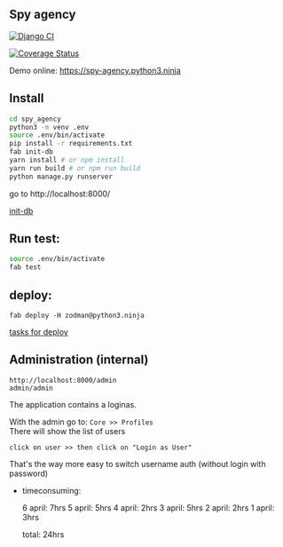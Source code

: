 ## Spy agency

[![Django
CI](https://github.com/zodman/spy_agency/actions/workflows/django.yml/badge.svg)](https://github.com/zodman/spy_agency/actions/workflows/django.yml)


[![Coverage
Status](https://coveralls.io/repos/github/zodman/spy_agency/badge.svg?branch=master)](https://coveralls.io/github/zodman/spy_agency?branch=master)


Demo online: https://spy-agency.python3.ninja


## Install

```bash
cd spy_agency
python3 -m venv .env
source .env/bin/activate
pip install -r requirements.txt
fab init-db
yarn install # or npm install
yarn run build # or npm run build
python manage.py runserver
```
go to http://localhost:8000/

[init-db](https://github.com/zodman/spy_agency/blob/master/populate.py)

## Run test:

```bash
source .env/bin/activate
fab test
```

## deploy:
```
fab deploy -H zodman@python3.ninja

```
[tasks for deploy](https://github.com/zodman/spy_agency/blob/master/fabfile.py)

## Administration (internal)

    http://localhost:8000/admin
    admin/admin

The application contains a loginas.

With the admin go to: `Core >> Profiles`  
There will show the list of users  

    click on user >> then click on "Login as User"

That's the way more easy to switch username auth (without login with password)


* timeconsuming: 

    6 april: 7hrs
    5 april: 5hrs
    4 april: 2hrs
    3 april: 5hrs
    2 april: 2hrs
    1 april: 3hrs

    total: 24hrs
